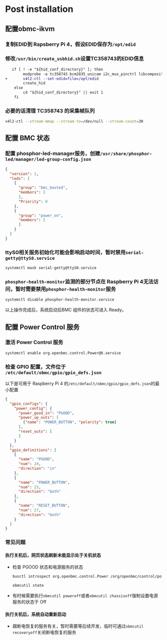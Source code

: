 # Post installation

## 配置obmc-ikvm

### 复制EDID到 Rapsberry Pi 4，假设EDID保存为`/opt/edid`

### 修改`/usr/bin/create_usbhid.sh`设置TC358743的EDID信息

```diff
   if [ ! -e "${hid_conf_directory}" ]; then
        modprobe -a tc358743 bcm2835_unicam i2c_mux_pinctrl libcomposite dwc2
+       v4l2-ctl --set-edid=file=/opt/edid
        create_hid
    else
        cd "${hid_conf_directory}" || exit 1
    fi
```

### 必要的话清理 TC358743 的采集帧队列

```bash
v4l2-ctl --stream-mmap --stream-to=/dev/null --stream-count=30
```

## 配置 BMC 状态

### 配置 phosphor-led-manager服务，创建`/usr/share/phosphor-led/manager/led-group-config.json`

```json
{
  "version": 1,
  "leds": [
    {
      "group": "bmc_booted",
      "members": [
      ],
      "Priority": 0
    },
    {
      "group": "power_on",
      "members": [
      ]
    }
  ]
}
```

### ttyS0相关服务初始化可能会影响启动时间，暂时禁用`serial-getty@ttyS0.service`

```bash
systemctl mask serial-getty@ttyS0.service
```

### `phosphor-health-monitor`监测的部分节点在 Raspberry Pi 4无法访问，暂时需要禁用`phosphor-health-monitor`服务

```bash
systemctl disable phosphor-health-monitor.service
```

以上操作完成后，系统启动后BMC 组件的状态可进入 Ready。

## 配置 Power Control 服务

### 激活 Power Control 服务

```bash
systemctl enable org.openbmc.control.Power@0.service
```

### 检查 GPIO 配置，文件位于 `/etc/default/obmc/gpio/gpio_defs.json`

以下是可用于 Raspberry Pi 4 的`/etc/default/obmc/gpio/gpio_defs.json`的最小配置
```json
{
  "gpio_configs": {
    "power_config": {
      "power_good_in": "PGOOD",
      "power_up_outs": [
        {"name": "POWER_BUTTON", "polarity": true} 
      ],
      "reset_outs": [
      ]
    }
  },
  "gpio_definitions": [
    {
      "name": "PGOOD",
      "num": 24,
      "direction": "in"
    },
    {
      "name": "POWER_BUTTON",
      "num": 23,
      "direction": "both"
    },
    {
      "name": "RESET_BUTTON",
      "num": 27,
      "direction": "both"
    }
  ]
}
```

### 常见问题

#### 执行关机后，网页状态刷新未能显示处于关机状态

- 检查 PGOOD 状态和电源服务的状态

  ```bash
  busctl introspect org.openbmc.control.Power /org/openbmc/control/power0 org.openbmc.control.Power

  obmcutil state
  ```

- 有时候需要执行`obmcutil poweroff`或者`obmcutil chassisoff`强制设置电源服务的状态于 Off

#### 执行关机后，系统自动重新启动

- 跟断电恢复的服务有关，暂时需要等后续开发，临时可通过`obmcutil recoveryoff`关闭断电恢复的服务

